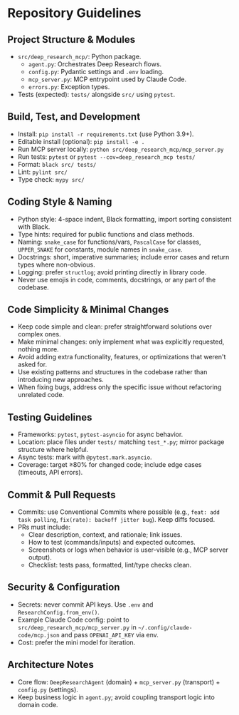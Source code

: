 # Repository Guidelines

## Project Structure & Modules
- `src/deep_research_mcp/`: Python package.
  - `agent.py`: Orchestrates Deep Research flows.
  - `config.py`: Pydantic settings and `.env` loading.
  - `mcp_server.py`: MCP entrypoint used by Claude Code.
  - `errors.py`: Exception types.
- Tests (expected): `tests/` alongside `src/` using `pytest`.

## Build, Test, and Development
- Install: `pip install -r requirements.txt` (use Python 3.9+).
- Editable install (optional): `pip install -e .`
- Run MCP server locally: `python src/deep_research_mcp/mcp_server.py`
- Run tests: `pytest` or `pytest --cov=deep_research_mcp tests/`
- Format: `black src/ tests/`
- Lint: `pylint src/`
- Type check: `mypy src/`

## Coding Style & Naming
- Python style: 4-space indent, Black formatting, import sorting consistent with Black.
- Type hints: required for public functions and class methods.
- Naming: `snake_case` for functions/vars, `PascalCase` for classes, `UPPER_SNAKE` for constants, module names in `snake_case`.
- Docstrings: short, imperative summaries; include error cases and return types where non-obvious.
- Logging: prefer `structlog`; avoid printing directly in library code.
- Never use emojis in code, comments, docstrings, or any part of the codebase.

## Code Simplicity & Minimal Changes
- Keep code simple and clean: prefer straightforward solutions over complex ones.
- Make minimal changes: only implement what was explicitly requested, nothing more.
- Avoid adding extra functionality, features, or optimizations that weren't asked for.
- Use existing patterns and structures in the codebase rather than introducing new approaches.
- When fixing bugs, address only the specific issue without refactoring unrelated code.

## Testing Guidelines
- Frameworks: `pytest`, `pytest-asyncio` for async behavior.
- Location: place files under `tests/` matching `test_*.py`; mirror package structure where helpful.
- Async tests: mark with `@pytest.mark.asyncio`.
- Coverage: target ≥80% for changed code; include edge cases (timeouts, API errors).

## Commit & Pull Requests
- Commits: use Conventional Commits where possible (e.g., `feat: add task polling`, `fix(rate): backoff jitter bug`). Keep diffs focused.
- PRs must include:
  - Clear description, context, and rationale; link issues.
  - How to test (commands/inputs) and expected outcomes.
  - Screenshots or logs when behavior is user-visible (e.g., MCP server output).
  - Checklist: tests pass, formatted, lint/type checks clean.

## Security & Configuration
- Secrets: never commit API keys. Use `.env` and `ResearchConfig.from_env()`.
- Example Claude Code config: point to `src/deep_research_mcp/mcp_server.py` in `~/.config/claude-code/mcp.json` and pass `OPENAI_API_KEY` via env.
- Cost: prefer the mini model for iteration.

## Architecture Notes
- Core flow: `DeepResearchAgent` (domain) + `mcp_server.py` (transport) + `config.py` (settings).
- Keep business logic in `agent.py`; avoid coupling transport logic into domain code.

